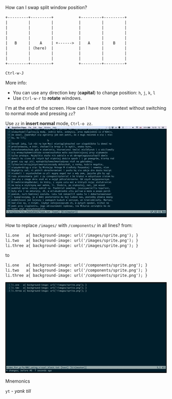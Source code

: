 How can I swap split window position?

```
+---------+---------+           +---------+---------+
|         |         |           |         |         |
|         |         |           |         |         |
|         |         |           |         |         |
|         |         |           |         |         |
|   B     |    A    | +------>  |   A     |    B    |
|         | (here)  |           |         |         |
|         |         |           |         |         |
|         |         |           |         |         |
+---------+---------+           +---------+---------+
```

```
Ctrl-w-J
```

More info:
- You can use any direction key (**capital**) to change position: `h`, `j`, `k`, `l`
- Use `Ctrl-w-r` to **rotate** windows.


I'm at the end of the screen. How can I have more context without switching to
normal mode and pressing `zz`?

Use `zz` in **insert normal** mode, `Ctrl-o zz`.
![Screencast of using zz in insert normal mode](images/001_zz_for_context.gif)


How to replace `/images/` with `/components/` in all lines?
from:

```
li.one   a{ background-image: url('/images/sprite.png'); }
li.two   a{ background-image: url('/images/sprite.png'); }
li.three a{ background-image: url('/images/sprite.png'); }
```

to

```
li.one   a{ background-image: url('/components/sprite.png'); }
li.two   a{ background-image: url('/components/sprite.png'); }
li.three a{ background-image: url('/components/sprite.png'); }
```

![Screencast of using visual block](images/002_using_visual_block.gif)


Mnemonics

`yt` - *yank till*
